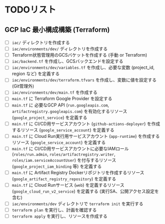 # TODOリスト

## GCP IaC 最小構成構築 (Terraform)

- [ ] `iac/` ディレクトリを作成する
- [ ] `iac/environments/dev/` ディレクトリを作成する
- [ ] Terraform状態管理用のGCSバケットを作成する (手動 or Terraform)
- [ ] `iac/backend.tf` を作成し、GCSバックエンドを設定する
- [ ] `iac/environments/dev/variables.tf` を作成し、必要な変数 (project_id, region など) を定義する
- [ ] `iac/environments/dev/terraform.tfvars` を作成し、変数に値を設定する (Git管理外)
- [ ] `iac/environments/dev/main.tf` を作成する
- [ ] `main.tf` に Terraform Google Provider を設定する
- [ ] `main.tf` に 必要なGCP API (`run.googleapis.com`, `artifactregistry.googleapis.com`) を有効化するリソース (`google_project_service`) を定義する
- [ ] `main.tf` に CI/CD用サービスアカウント (`github-actions-deployer`) を作成するリソース (`google_service_account`) を定義する
- [ ] `main.tf` に Cloud Run実行用サービスアカウント (`app-runtime`) を作成するリソース (`google_service_account`) を定義する
- [ ] `main.tf` に CI/CD用サービスアカウントに必要なIAMロール (`roles/run.admin`, `roles/artifactregistry.writer`, `roles/iam.serviceAccountUser`) を付与するリソース (`google_project_iam_binding` 等) を定義する
- [ ] `main.tf` に Artifact Registry Dockerリポジトリを作成するリソース (`google_artifact_registry_repository`) を定義する
- [ ] `main.tf` に Cloud Runサービス (`web`) を定義するリソース (`google_cloud_run_v2_service`) を定義する (実行SA、公開アクセス設定を含む)
- [ ] `iac/environments/dev` ディレクトリで `terraform init` を実行する
- [ ] `terraform plan` を実行し、計画を確認する
- [ ] `terraform apply` を実行し、リソースを作成する
